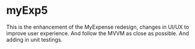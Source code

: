 # myExp5

This is the enhancement of the MyExpense redesign, changes in UI/UX to improve user experience.  And follow the MVVM as close as possible.  And adding in unit testings.

